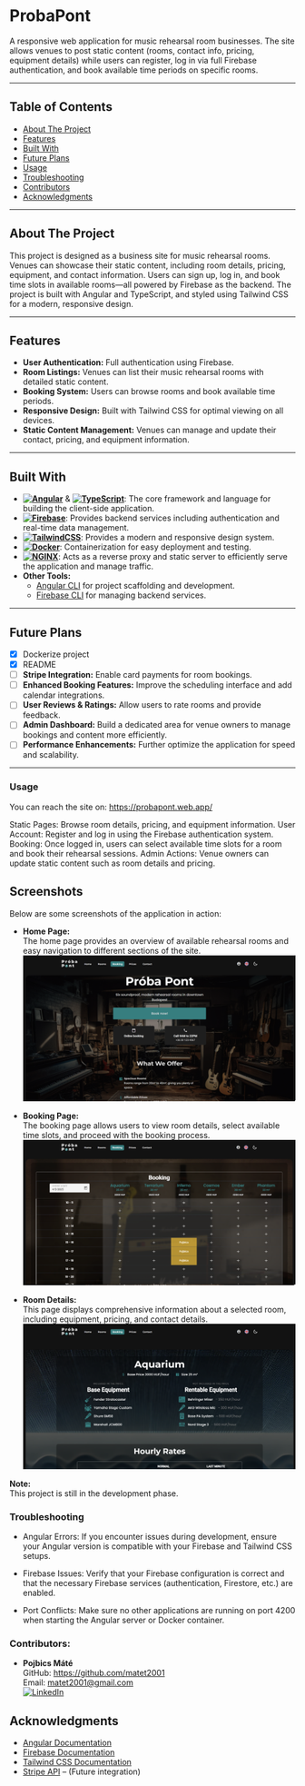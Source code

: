 # ProbaPont

A responsive web application for music rehearsal room businesses. The site allows venues to post static content (rooms, contact info, pricing, equipment details) while users can register, log in via full Firebase authentication, and book available time periods on specific rooms.

---

## Table of Contents

- [About The Project](#about-the-project)
- [Features](#features)
- [Built With](#built-with)
- [Future Plans](#future-plans)
- [Usage](#usage)
- [Troubleshooting](#troubleshooting)
- [Contributors](#contributors)
- [Acknowledgments](#acknowledgments)

---

## About The Project

This project is designed as a business site for music rehearsal rooms. Venues can showcase their static content, including room details, pricing, equipment, and contact information. Users can sign up, log in, and book time slots in available rooms—all powered by Firebase as the backend. The project is built with Angular and TypeScript, and styled using Tailwind CSS for a modern, responsive design.

---

## Features

- **User Authentication:** Full authentication using Firebase.
- **Room Listings:** Venues can list their music rehearsal rooms with detailed static content.
- **Booking System:** Users can browse rooms and book available time periods.
- **Responsive Design:** Built with Tailwind CSS for optimal viewing on all devices.
- **Static Content Management:** Venues can manage and update their contact, pricing, and equipment information.

---

## Built With

- **[![Angular][Angular]][Angular-url]** & **[![TypeScript][TypeScript]][TypeScript-url]**: The core framework and language for building the client-side application.
- **[![Firebase][Firebase]][Firebase-url]**: Provides backend services including authentication and real-time data management.
- **[![TailwindCSS][TailwindCSS]][TailwindCSS-url]**: Provides a modern and responsive design system.
- **[![Docker][Docker]][Docker-url]**: Containerization for easy deployment and testing.
- **[![NGINX][NGINX]][NGINX-url]**: Acts as a reverse proxy and static server to efficiently serve the application and manage traffic.
- **Other Tools:**
  - [Angular CLI](https://angular.io/cli) for project scaffolding and development.
  - [Firebase CLI](https://firebase.google.com/docs/cli) for managing backend services.

---

## Future Plans

- [x] Dockerize project
- [x] README
- [ ] **Stripe Integration:** Enable card payments for room bookings.
- [ ] **Enhanced Booking Features:** Improve the scheduling interface and add calendar integrations.
- [ ] **User Reviews & Ratings:** Allow users to rate rooms and provide feedback.
- [ ] **Admin Dashboard:** Build a dedicated area for venue owners to manage bookings and content more efficiently.
- [ ] **Performance Enhancements:** Further optimize the application for speed and scalability.

---

### Usage

You can reach the site on: https://probapont.web.app/

Static Pages: Browse room details, pricing, and equipment information.
User Account: Register and log in using the Firebase authentication system.
Booking: Once logged in, users can select available time slots for a room and book their rehearsal sessions.
Admin Actions: Venue owners can update static content such as room details and pricing.

## Screenshots

Below are some screenshots of the application in action:

- **Home Page:**  
  The home page provides an overview of available rehearsal rooms and easy navigation to different sections of the site.  
  ![Home Page](screenshoots/HomePage.png)

- **Booking Page:**  
  The booking page allows users to view room details, select available time slots, and proceed with the booking process.  
  ![Booking Page](screenshoots/BookingPage.png)

- **Room Details:**  
  This page displays comprehensive information about a selected room, including equipment, pricing, and contact details.  
  ![Room Detailed](screenshoots/RoomDetailed.png)

**Note:**  
This project is still in the development phase.

### Troubleshooting

- Angular Errors: If you encounter issues during development, ensure your Angular version is compatible with your Firebase and Tailwind CSS setups.

- Firebase Issues: Verify that your Firebase configuration is correct and that the necessary Firebase services (authentication, Firestore, etc.) are enabled.

- Port Conflicts: Make sure no other applications are running on port 4200 when starting the Angular server or Docker container.

### Contributors:

- **Pojbics Máté**  
  GitHub: https://github.com/matet2001  
  Email: matet2001@gmail.com  
  [![LinkedIn][linkedin-shield]][linkedin-url]

## Acknowledgments

- [Angular Documentation](https://angular.io/docs)
- [Firebase Documentation](https://firebase.google.com/docs)
- [Tailwind CSS Documentation](https://tailwindcss.com/docs)
- [Stripe API](https://stripe.com/docs) – (Future integration)

[Angular]: https://img.shields.io/badge/Angular-DD0031?style=for-the-badge&logo=angular&logoColor=white
[Angular-url]: https://angular.io/
[TypeScript]: https://img.shields.io/badge/TypeScript-3178C6?style=for-the-badge&logo=typescript&logoColor=white
[TypeScript-url]: https://www.typescriptlang.org/
[Firebase]: https://img.shields.io/badge/Firebase-FFCA28?style=for-the-badge&logo=firebase&logoColor=black
[Firebase-url]: https://firebase.google.com/
[TailwindCSS]: https://img.shields.io/badge/TailwindCSS-06B6D4?style=for-the-badge&logo=tailwindcss&logoColor=white
[TailwindCSS-url]: https://tailwindcss.com/
[Docker]: https://img.shields.io/badge/Docker-2496ED?style=for-the-badge&logo=docker&logoColor=white
[Docker-url]: https://www.docker.com/
[NGINX]: https://img.shields.io/badge/NGINX-009639?style=for-the-badge&logo=nginx&logoColor=white
[NGINX-url]: https://nginx.org/
[linkedin-shield]: https://img.shields.io/badge/-LinkedIn-black.svg?style=for-the-badge&logo=linkedin&colorB=555
[linkedin-url]: https://www.linkedin.com/in/m%C3%A1t%C3%A9-pojbics/

